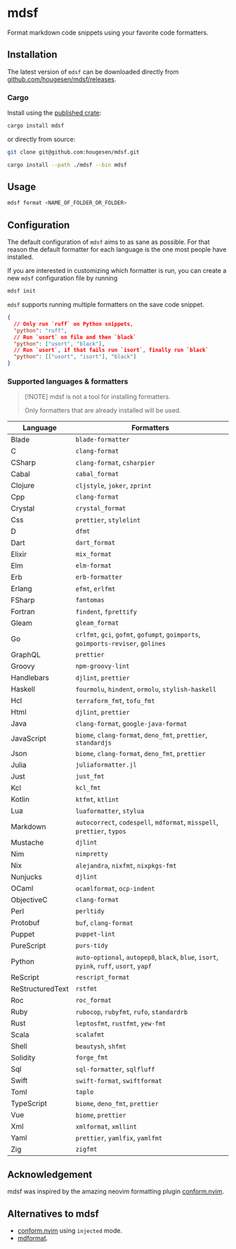 # mdsf

Format markdown code snippets using your favorite code formatters.

## Installation

The latest version of `mdsf` can be downloaded directly from [github.com/hougesen/mdsf/releases](https://github.com/hougesen/mdsf/releases).

### Cargo

Install using the [published crate](https://crates.io/crates/mdsf):

```sh
cargo install mdsf
```

or directly from source:

```sh
git clone git@github.com:hougesen/mdsf.git

cargo install --path ./mdsf --bin mdsf
```

## Usage

```sh
mdsf format <NAME_OF_FOLDER_OR_FOLDER>
```

## Configuration

The default configuration of `mdsf` aims to as sane as possible. For that reason the default formatter for each language is the one most people have installed.

If you are interested in customizing which formatter is run, you can create a new `mdsf` configuration file by running

```sh
mdsf init
```

`mdsf` supports running multiple formatters on the save code snippet.

```json
{
  // Only run `ruff` on Python snippets,
  "python": "ruff",
  // Run `usort` on file and then `black`
  "python": ["usort", "black"],
  // Run `usort`, if that fails run `isort`, finally run `black`
  "python": [["usort", "isort"], "black"]
}
```

### Supported languages & formatters

> \[!NOTE\]
> mdsf is not a tool for installing formatters.
>
> Only formatters that are already installed will be used.

<!-- START_SECTION:supported-languages -->

| Language         | Formatters                                                                              |
| ---------------- | --------------------------------------------------------------------------------------- |
| Blade            | `blade-formatter`                                                                       |
| C                | `clang-format`                                                                          |
| CSharp           | `clang-format`, `csharpier`                                                             |
| Cabal            | `cabal_format`                                                                          |
| Clojure          | `cljstyle`, `joker`, `zprint`                                                           |
| Cpp              | `clang-format`                                                                          |
| Crystal          | `crystal_format`                                                                        |
| Css              | `prettier`, `stylelint`                                                                 |
| D                | `dfmt`                                                                                  |
| Dart             | `dart_format`                                                                           |
| Elixir           | `mix_format`                                                                            |
| Elm              | `elm-format`                                                                            |
| Erb              | `erb-formatter`                                                                         |
| Erlang           | `efmt`, `erlfmt`                                                                        |
| FSharp           | `fantomas`                                                                              |
| Fortran          | `findent`, `fprettify`                                                                  |
| Gleam            | `gleam_format`                                                                          |
| Go               | `crlfmt`, `gci`, `gofmt`, `gofumpt`, `goimports`, `goimports-reviser`, `golines`        |
| GraphQL          | `prettier`                                                                              |
| Groovy           | `npm-groovy-lint`                                                                       |
| Handlebars       | `djlint`, `prettier`                                                                    |
| Haskell          | `fourmolu`, `hindent`, `ormolu`, `stylish-haskell`                                      |
| Hcl              | `terraform_fmt`, `tofu_fmt`                                                             |
| Html             | `djlint`, `prettier`                                                                    |
| Java             | `clang-format`, `google-java-format`                                                    |
| JavaScript       | `biome`, `clang-format`, `deno_fmt`, `prettier`, `standardjs`                           |
| Json             | `biome`, `clang-format`, `deno_fmt`, `prettier`                                         |
| Julia            | `juliaformatter.jl`                                                                     |
| Just             | `just_fmt`                                                                              |
| Kcl              | `kcl_fmt`                                                                               |
| Kotlin           | `ktfmt`, `ktlint`                                                                       |
| Lua              | `luaformatter`, `stylua`                                                                |
| Markdown         | `autocorrect`, `codespell`, `mdformat`, `misspell`, `prettier`, `typos`                 |
| Mustache         | `djlint`                                                                                |
| Nim              | `nimpretty`                                                                             |
| Nix              | `alejandra`, `nixfmt`, `nixpkgs-fmt`                                                    |
| Nunjucks         | `djlint`                                                                                |
| OCaml            | `ocamlformat`, `ocp-indent`                                                             |
| ObjectiveC       | `clang-format`                                                                          |
| Perl             | `perltidy`                                                                              |
| Protobuf         | `buf`, `clang-format`                                                                   |
| Puppet           | `puppet-lint`                                                                           |
| PureScript       | `purs-tidy`                                                                             |
| Python           | `auto-optional`, `autopep8`, `black`, `blue`, `isort`, `pyink`, `ruff`, `usort`, `yapf` |
| ReScript         | `rescript_format`                                                                       |
| ReStructuredText | `rstfmt`                                                                                |
| Roc              | `roc_format`                                                                            |
| Ruby             | `rubocop`, `rubyfmt`, `rufo`, `standardrb`                                              |
| Rust             | `leptosfmt`, `rustfmt`, `yew-fmt`                                                       |
| Scala            | `scalafmt`                                                                              |
| Shell            | `beautysh`, `shfmt`                                                                     |
| Solidity         | `forge_fmt`                                                                             |
| Sql              | `sql-formatter`, `sqlfluff`                                                             |
| Swift            | `swift-format`, `swiftformat`                                                           |
| Toml             | `taplo`                                                                                 |
| TypeScript       | `biome`, `deno_fmt`, `prettier`                                                         |
| Vue              | `biome`, `prettier`                                                                     |
| Xml              | `xmlformat`, `xmllint`                                                                  |
| Yaml             | `prettier`, `yamlfix`, `yamlfmt`                                                        |
| Zig              | `zigfmt`                                                                                |

<!-- END_SECTION:supported-languages -->

## Acknowledgement

mdsf was inspired by the amazing neovim formatting plugin [conform.nvim](https://github.com/stevearc/conform.nvim).

## Alternatives to mdsf

- [conform.nvim](https://github.com/stevearc/conform.nvim) using `injected` mode.
- [mdformat](https://github.com/executablebooks/mdformat).
